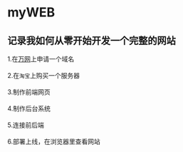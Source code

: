 # myWEB
## 记录我如何从零开始开发一个完整的网站 <br>  
  1.在[万网](https://wanwang.aliyun.com/ "立刻去申请")上申请一个域名 <br>  
  2.在`淘宝`上购买一个服务器 <br>  
  3.制作前端网页 <br>  
  4.制作后台系统 <br>  
  5.连接前后端 <br>  
  6.部署上线，在浏览器里查看网站<br>  
